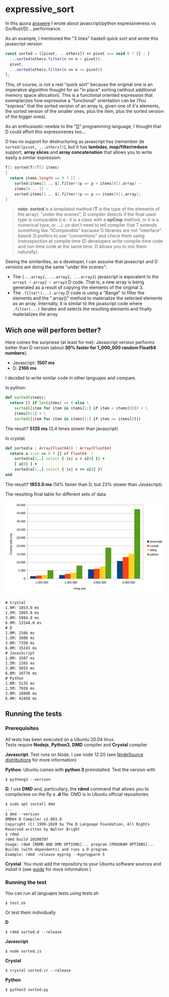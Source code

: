 # expressive_sort

In this quora [answere](https://es.quora.com/Por-qu%C3%A9-la-mayor%C3%ADa-de-los-desarrolladores-estudian-solo-lenguajes-muy-simples-como-JavaScript-y-Python-en-lugar-de-aprender-un-lenguaje-verdadero-como-C-2/answer/Antonio-Cabrera-52) I wrote about javascript/python expressiveness vs Go/Rust/D/... performance.

As an example, I mentioned the "3 lines" haskell quick sort and wrote this javascript version

```javascript
const sorted = ([pivot, ...others]) => pivot === void 0 ? [] : [
  ...sorted(others.filter(n => n < pivot)),
  pivot,
  ...sorted(others.filter(n => n >= pivot))
];
```

This, of course, is not a real "quick sort" because the original one is an imperative algorithm thought for an "in place" sorting (without additional memory space allocation).  This is a functional oriented expression that exemplarizes how expressive a "functional" orientation can be (You "express" that the sorted version of an array is, given one of it's elements, the sorted version of the smaller ones, plus the item, plus the sorted version of the bigger ones).

As an enthusiastic newbie to the "[D](https://dlang.org)" programming language, I thought that D could affort this expressivenes too...

D has no support for destructuring as javascript has (remember de ```sorted([pivot, ...others])```), but it has **lambdas**, **map/filter/reduce** support, **array slices** and **array concatenation** that allows you to write easily a similar expression:

```d
T[] sorted(T)(T[] items)
{
  return items.length == 0 ? [] : 
    sorted(items[1 .. $].filter!(p => p < items[0]).array) ~ 
    items[0 .. 1] ~ 
    sorted(items[1 .. $].filter!(p => p >= items[0]).array);
}
```

> **note**: **sorted** is a *templated method* (**T** is the type of the elements of the array): "under the scenes", D compiler detects if the final used type is comparable (i.e.:  it is a class with a **opCmp** method, or it is a numerical type, or ...):  yo don't need to tell compiler that T extends something like *"IComparable"* because D libraries are not "interface" based:  D prefers to use "conventions" and check them using instrospection at compile time (D developers write compile-time code and run-time code at the same time:  D allows you to mix them naturally).

Seeing the similarities, as a developer, I can assume that javascript and D versions are doing the same "under the scenes":

* The ```[...array1, ...array2, ...array3]``` javascript is equivalent to the ```array1 ~ array2 ~ array3``` D code.  That is, a new array is being generated as a result of copying the elements of the original 3.
* The ```.filter!(...).array``` D code is using a "Range" to filter the elements and the ".array()" method to materialize the selected elements as an array.  Internally, it is similar to the javascript code where ```.filter(...)``` iterates and selects the resulting elements and finally materializes the array

## Wich one will perform better?

Here comes the surpriese (at least for me):  Javascript version performs better than D version (about **30% faster for 1_000_000 random Float64 numbers**).

* Javascript:  **1507 ms**
* D:  **2166 ms**

I decided to write similar code in other languajes and compare.

In python:

```python
def sorted(items):
  return [] if len(items) == 0 else \
    sorted([item for item in items[1:] if item < items[0]]) + \
    items[0:1] + \
    sorted([item for item in items[1:] if item >= items[0]])
```

The result? **5135 ms** (3,4 times slower than javascript)

In crystal:

```ruby
def sorted(a : Array(Float64)) : Array(Float64)
  return a.size == 0 ? [] of Float64  :
    sorted(a[1..].select { |x| x < a[0] }) +
    [ a[0] ] +
    sorted(a[1..].select { |x| x >= a[0] })
end
```

The result? **1853.0 ms** (14% faster than D, but 23% slower than Javascript).

The resulting final table for different sets of data

![Process time](assets/process_time_graph.png)

```
# Crystal
1.0M: 1853.0 ms
1.5M: 2865.0 ms
3.0M: 5994.0 ms
6.0M: 13144.0 ms
# D
1.0M: 2166 ms
1.5M: 3608 ms
3.0M: 7350 ms
6.0M: 15243 ms
# JavasScript
1.0M: 1507 ms
1.5M: 2165 ms
3.0M: 5655 ms
6.0M: 10776 ms
# Python
1.0M: 5135 ms
1.5M: 7939 ms
3.0M: 18908 ms
6.0M: 42458 ms
```

## Running the tests

### Prerequisites

All tests has been executed on a Ubuntu 20.04 linux.  
Tests require **Nodejs**, **Python3**, **DMD** compiler and **Crystal** compiler

**Javascript**:  Test runs on Node, I use node 12.20 (see [NodeSource distributions](https://github.com/nodesource/distributions/blob/master/README.md) for more information)

**Python**:  Ubuntu comes with **python 3** preinstalled.  Test the version with
```shell
$ pythong3 --version
```
**D**:  I use **DMD** and, particullary, the **rdmd** command that allows you to compile/exe on the fly a **.d** file.  DMD is in Ubuntu official repositories
```shell
$ sudo apt install dmd
...
$ dmd --version
DMD64 D Compiler v2.093.0
Copyright (C) 1999-2020 by The D Language Foundation, All Rights Reserved written by Walter Bright
$ rdmd
rdmd build 20200707
Usage: rdmd [RDMD AND DMD OPTIONS]... program [PROGRAM OPTIONS]...
Builds (with dependents) and runs a D program.
Example: rdmd -release myprog --myprogparm 5
```

**Crystal**: You must add the repository to your Ubuntu software sources and install it  (see [guide](https://crystal-lang.org/install/on_ubuntu/) for more information )

### Running the test

You can run all languajes tests using tests.sh

```shell
$ test.sh
```

Or test them individually

**D**
```shell
$ rdmd sorted.d --release
```
**Javascript**
```shell
$ node sorted.js
```
**Crystal**
```shell
$ crystal sorted.cr --release
```
**Python**
```shell
$ python3 sorted.py
```
